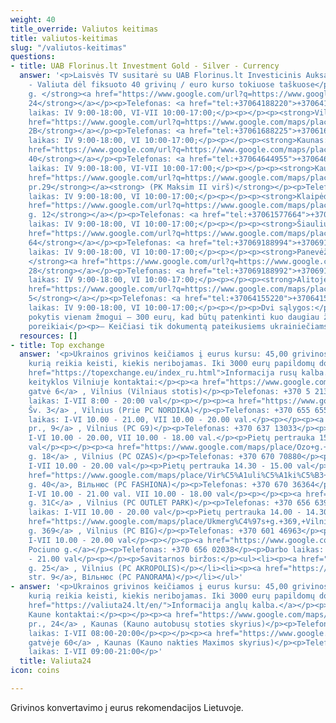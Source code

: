 ```yaml
---
weight: 40
title_override: Valiutos keitimas
title: valiutos-keitimas
slug: "/valiutos-keitimas"
questions:
- title: UAB Florinus.lt Investment Gold - Silver - Currency
  answer: '<p>Laisvės TV susitarė su UAB Florinus.lt Investicinis Auksas - Sidabras
    - Valiuta dėl fiksuoto 40 grivinų / euro kurso tokiuose taškuose</p><p><strong>Vilniuje:
    g. </strong><a href="https://www.google.com/url?q=https://www.google.com/maps/place/%25C5%25A0eimyni%25C5%25A1ki%25C5%25B3%2Bg.%2B24,%2BVilnius%2B09312/@54.6947295,25.2825448,17z/data%3D!3m1!4b1!4m5!3m4!1s0x46dd941cb96e96e9:0x5a5dc43b65f6a755!8m2!3d54.6947296!4d25.2870294&amp;sa=D&amp;source=docs&amp;ust=1647604269273831&amp;usg=AOvVaw0TIW17pPguU4zIxaOvRnZI"><strong>Šeimyniškių
    24</strong></a></p><p>Telefonas: <a href="tel:+37064188220">+37064188220</a></p><p>Darbo
    laikas: IV 9:00-18:00, VI-VII 10:00-17:00;</p><p>‍</p><p><strong>Vilniuje: </strong><a
    href="https://www.google.com/url?q=https://www.google.com/maps/place/Kareivi%25C5%25B3%2Bg.%2B2,%2BVilnius%2B08221/@54.7159141,25.286611,17z/data%3D!3m1!4b1!4m5!3m4!1s0x46dd96b35d1bc06f:0x8549ecde82ecb583!8m2!3d54.7159141!4d25.2887997&amp;sa=D&amp;source=docs&amp;ust=1647604288741277&amp;usg=AOvVaw0kjuOrJyBD1PR0nNU0JILO"><strong>Kareivių
    2B</strong></a></p><p>Telefonas: <a href="tel:+37061688225">+37061688225</a></p><p>Darbo
    laikas: IV 9:00-18:00, VI 10:00-17:00;</p><p>‍</p><p><strong>Kaunas: g. </strong><a
    href="https://www.google.com/url?q=https://www.google.com/maps/place/Kaunakiemio%2Bg.%2B40,%2BKaunas%2B44332/@54.8893703,23.9192568,17z/data%3D!3m1!4b1!4m5!3m4!1s0x46e7227abb905765:0x16739279e229c3c6!8m2!3d54.8893703!4d23.9214455&amp;sa=D&amp;source=docs&amp;ust=1647604307128143&amp;usg=AOvVaw16Jlktj-mU95q0aT_iWSKV"><strong>Kaunakiemio
    40</strong></a></p><p>Telefonas: <a href="tel:+37064644955">+37064644955</a></p><p>Darbo
    laikas: IV 9:00-18:00, VI-VII 10:00-17:00;</p><p>‍</p><p><strong>Kaunas: </strong><a
    href="https://www.google.com/url?q=https://www.google.com/maps/place/Pramon%25C4%2597s%2Bpr.%2B29,%2BKaunas%2B51285/@54.9119229,23.9810513,17z/data%3D!3m1!4b1!4m5!3m4!1s0x46e718429448a61d:0x245c577764173220!8m2!3d54.9119229!4d23.98324&amp;sa=D&amp;source=docs&amp;ust=1647604325116026&amp;usg=AOvVaw3h1wn0oauSAty4WW1b-HnU"><strong>Pramonės
    pr.29</strong></a><strong> (PK Maksim II virš)</strong></p><p>Telefonas: <a href="tel:+37069188989">+37069188989</a></p><p>Darbo
    laikas: IV 9:00-18:00, VI 10:00-17:00;</p><p>‍</p><p><strong>Klaipėdoje: </strong><a
    href="https://www.google.com/url?q=https://www.google.com/maps/place/Skerd%25C4%2597j%25C5%25B3%2Bg.%2B12,%2BKlaip%25C4%2597da%2B91246/@55.705188,21.1327305,17z/data%3D!3m1!4b1!4m5!3m4!1s0x46e4dbf135836a79:0x10f28ba627790f49!8m2!3d55.705188!4d21.1349192&amp;sa=D&amp;source=docs&amp;ust=1647604353941053&amp;usg=AOvVaw344SqNh6mQGSEI65EGgbBe"><strong>Skerdėjų
    g. 12</strong></a></p><p>Telefonas: <a href="tel:+37061577664">+37061577664</a></p><p>Darbo
    laikas: IV 9:00-18:00, VI 10:00-17:00;</p><p>‍</p><p><strong>Šiauliuose: g. </strong><a
    href="https://www.google.com/url?q=https://www.google.com/maps/place/Dvaro%2Bg.%2B64,%2B%25C5%25A0iauliai%2B76347/@55.9319556,23.3089904,17z/data%3D!3m1!4b1!4m5!3m4!1s0x46e5e31c5efaa0c7:0x353396449c73898c!8m2!3d55.9319556!4d23.3111791&amp;sa=D&amp;source=docs&amp;ust=1647604373588824&amp;usg=AOvVaw1jcD31XXJuEaBLoHl6cQRU"><strong>Dvaro
    64</strong></a></p><p>Telefonas: <a href="tel:+37069188994">+37069188994</a></p><p>Darbo
    laikas: IV 9:00-18:00, VI 10:00-17:00;</p><p>‍</p><p><strong>Panevėžyje: gatvė
    </strong><a href="https://www.google.com/url?q=https://www.google.com/maps/place/Respublikos%2Bg.%2B28,%2BPanev%25C4%2597%25C5%25BEys%2B35174/@55.730401,24.3576353,17z/data%3D!3m1!4b1!4m5!3m4!1s0x46e632198442d54f:0xd0cbc3cd8dc4a19c!8m2!3d55.730401!4d24.359824&amp;sa=D&amp;source=docs&amp;ust=1647604392638019&amp;usg=AOvVaw2Odl6e2ReadXL50-mewzGQ"><strong>Respublika
    28</strong></a></p><p>Telefonas: <a href="tel:+37069188992">+37069188992</a></p><p>Darbo
    laikas: IV 9:00-18:00, VI 10:00-17:00;</p><p>‍</p><p><strong>Alitoje: g. </strong><a
    href="https://www.google.com/url?q=https://www.google.com/maps/place/Pulko%2Bg.%2B5,%2BAlytus%2B62135/@54.3972477,24.0444293,17z/data%3D!3m1!4b1!4m5!3m4!1s0x46e0b15abbadee25:0xfe83b5211490b29!8m2!3d54.3972477!4d24.0466181&amp;sa=D&amp;source=docs&amp;ust=1647604410601165&amp;usg=AOvVaw2mUr3Xk7zpsGrfnbshCAFD"><strong>Pulko
    5</strong></a></p><p>Telefonas: <a href="tel:+37064155220">+37064155220</a></p><p>Darbo
    laikas: IV 9:00-18:00, VI 10:00-17:00;</p><p>‍</p><p>Dvi sąlygos:</p><p>– Didžiausias
    pokytis vienam žmogui – 300 eurų, kad būtų patenkinti kuo daugiau žmonių būtinieji
    poreikiai</p><p>– Keičiasi tik dokumentą pateikusiems ukrainiečiams</p>'
  resources: []
- title: Top exchange
  answer: '<p>Ukrainos grivinos keičiamos į eurus kursu: 45,00 grivinos - 1 euras.</p><p>Valiutos,
    kurią reikia keisti, kiekis neribojamas. Iki 3000 eurų papildomų dokumentų nereikia.</p><p><a
    href="https://topexchange.eu/index_ru.html">Informacija rusų kalba.</a></p><p></p><p>TOP
    keityklos Vilniuje kontaktai:</p><p><a href="https://www.google.com/maps/place/Gele%C5%BEinkelio+g.+6,+Vilnius+02100,+Lithuania/@54.6696606,25.2804714,17z/data=!3m1!4b1!4m5!3m4!1s0x46dd9442151dc5f3:0x986c2670626be9dc!8m2!3d54.6696606!4d25.2826601">Helezinkello
    gatvė 6</a> , Vilnius (Vilniaus stotis)</p><p>Telefonas: +370 5 213 54 54 54.</p><p>Darbo
    laikas: I-VII 8:00 - 20:00 val</p><p>‍</p><p><a href="https://www.google.com/maps/place/Viking%C5%B3+g.+3,+Vilnius+02188,+Lithuania/@54.6525706,25.2747138,17z/data=!3m1!4b1!4m5!3m4!1s0x46dd959be1de2a73:0x29a0809e36c377ec!8m2!3d54.6525706!4d25.2769025">Vikingų
    Šv. 3</a> , Vilnius (Prie PC NORDIKA)</p><p>Telefonas: +370 655 65544</p><p>Darbo
    laikas: I-VI 10.00 - 21.00, VII 10.00 - 20.00 val.</p><p>‍</p><p><a href="https://www.google.com/maps/place/Gedimino+pr.+9,+Vilnius+01105,+Lithuania/@54.6872407,25.2796581,17z/data=!3m1!4b1!4m5!3m4!1s0x46dd94105d30ce8f:0xe906c27f2519bbaf!8m2!3d54.6872407!4d25.2818468">Gedimino
    pr., 9</a> , Vilnius (PC G9)</p><p>Telefonas: +370 637 13033</p><p>Darbo laikas:
    I-VI 10.00 - 20.00, VII 10.00 - 18.00 val.</p><p>Pietų pertrauka 15.00 - 15.30
    val</p><p>‍</p><p><a href="https://www.google.com/maps/place/Ozo+g.+18,+Vilnius+08243,+Lithuania/@54.7139669,25.2704327,17z/data=!3m1!4b1!4m5!3m4!1s0x46dd914e0318749b:0xa37d50ba4b8d89a4!8m2!3d54.7139669!4d25.2726214">Ozo
    g. 18</a> , Vilnius (PC OZAS)</p><p>Telefonas: +370 670 70880</p><p>Darbo laikas:
    I-VII 10.00 - 20.00 val</p><p>Pietų pertrauka 14.30 - 15.00 val</p><p>‍</p><p><a
    href="https://www.google.com/maps/place/Vir%C5%A1uli%C5%A1ki%C5%B3+g.+40,+Vilnius+05112,+Lithuania/@54.7080429,25.2254403,17z/data=!3m1!4b1!4m5!3m4!1s0x46dd93d9499b9845:0x24696cf651b79811!8m2!3d54.7080429!4d25.227629">Viršuliškių
    g. 40</a>, Вільнюс (PC FASHIONA)</p><p>Telefonas: +370 670 36364</p><p>Darbo laikas:
    I-VI 10.00 - 21.00 val. VII 10.00 - 18.00 val</p><p>‍</p><p><a href="https://www.google.com/maps/place/Verki%C5%B3+g.+31C,+Vilnius+09108,+Lithuania/@54.7143358,25.295865,17z/data=!3m1!4b1!4m5!3m4!1s0x46dd971f94b4b117:0xf329e141707e678a!8m2!3d54.7143358!4d25.2980537">Verkių
    g. 31C</a> , Vilnius (PC OUTLET PARK)</p><p>Telefonas: +370 656 63980</p><p>Darbo
    laikas: I-VII 10.00 - 20.00 val</p><p>Pietų pertrauka 14.00 - 14.30 val</p><p>‍</p><p><a
    href="https://www.google.com/maps/place/Ukmerg%C4%97s+g.+369,+Vilnius+12107,+Lithuania/@54.740111,25.2260232,17z/data=!3m1!4b1!4m5!3m4!1s0x46dd91a09438f0ed:0xe0df5c208105cf67!8m2!3d54.740111!4d25.2282119">Ukmergės
    g. 369</a> , Vilnius (PC BIG)</p><p>Telefonas: +370 601 46963</p><p>Darbo laikas:
    I-VII 10.00 - 20.00 val</p><p>‍</p><p><a href="https://www.google.com/maps/search/V.+Poci%C5%ABno+g.+8,+Vilnius/@54.7033984,25.2037812,17z/data=!3m1!4b1">V.
    Pociuno g.</a></p><p>Telefonas: +370 656 02038</p><p>Darbo laikas: I-VII 10.00
    - 21.00 val</p><p>‍</p><p>Savitarnos biržos:</p><ul><li><p><a href="https://www.google.com/maps/place/Ozo+g.+25,+Vilnius+07150,+Lithuania/@54.7095338,25.2603176,17z/data=!3m1!4b1!4m5!3m4!1s0x46dd9157409ff4ed:0x125ffb817abeb9d3!8m2!3d54.7095338!4d25.2625063">Ozo
    g. 25</a> , Vilnius (PC AKROPOLIS)</p></li><li><p><a href="https://www.google.com/maps/place/Saltoni%C5%A1ki%C5%B3+g.+9,+Vilnius+08105,+Lithuania/@54.7003939,25.2555914,17z/data=!3m1!4b1!4m5!3m4!1s0x46dd93fc75e2cc59:0x837e6ec27cb9b165!8m2!3d54.7003939!4d25.2577801">Saltoniškių
    str. 9</a>, Вільнюс (PC PANORAMA)</p></li></ul>'
- answer: '<p>Ukrainos grivinos keičiamos į eurus kursu: 45,00 grivinos - 1 euras.</p><p>Valiutos,
    kurią reikia keisti, kiekis neribojamas. Iki 3000 eurų papildomų dokumentų nereikia.</p><p><a
    href="https://valiuta24.lt/en/">Informacija anglų kalba.</a></p><p>Valiutos keitimas24
    Kaune kontaktai:</p><p>‍</p><p><a href="https://www.google.com/maps/place/Vytauto+pr.+24,+Kaunas+44355,+Lithuania/@54.8893017,23.9251927,17z/data=!3m1!4b1!4m5!3m4!1s0x46e7227b6674bfbf:0xb6fec4500c08e524!8m2!3d54.8893017!4d23.9273814">Vytauto
    pr., 24</a> , Kaunas (Kauno autobusų stoties skyrius)</p><p>Telefonas: +37064199966</p><p>Darbo
    laikas: I-VII 08:00-20:00</p><p>‍</p><p><a href="https://www.google.com/maps/place/Jonavos+g.+60,+Kaunas+44192,+Lithuania/@54.9037095,23.8965734,17z/data=!3m1!4b1!4m5!3m4!1s0x46e722084b3179cb:0xd6700ce4bcc3d2e9!8m2!3d54.9037095!4d23.8987621">Jonavos
    gatvėje 60</a> , Kaunas (Kauno nakties Maximos skyrius)</p><p>Telefonas: +37064199966</p><p>Darbo
    laikas: I-VII 09:00-21:00</p>'
  title: Valiuta24
icon: coins

---
```

Grivinos konvertavimo į eurus rekomendacijos Lietuvoje.